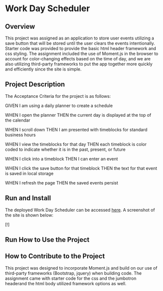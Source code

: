 # Work Day Scheduler

## Overview
This project was assigned as an application to store user events utilizing a save button that will be stored until the user clears the events intentionally. Starter code was provided to provide the basic html header framework and css styling. The assignment included the use of Moment.js in the browser to account for color-changing effects based on the time of day, and we are also utilizing third-party frameworks to put the app together more quickly and efficiently since the site is simple. 


## Project Description
The Acceptance Criteria for the project is as follows: 

GIVEN I am using a daily planner to create a schedule

WHEN I open the planner
THEN the current day is displayed at the top of the calendar

WHEN I scroll down
THEN I am presented with timeblocks for standard business hours

WHEN I view the timeblocks for that day
THEN each timeblock is color coded to indicate whether it is in the past, present, or future

WHEN I click into a timeblock
THEN I can enter an event

WHEN I click the save button for that timeblock
THEN the text for that event is saved in local storage

WHEN I refresh the page
THEN the saved events persist


## Run and Install

The deployed Work Day Scheduler can be accessed [here](url.for.deployed.site). A screenshot of the site is shown below:

[!]

## Run How to Use the Project



## How to Contribute to the Project
This project was designed to incorporate Moment.js and build on our use of third-party frameworks (Bootstrap, jquery) when building code. The assignment came with starter code for the css and the jumbotron headerand the html body utilized framework options as well. 